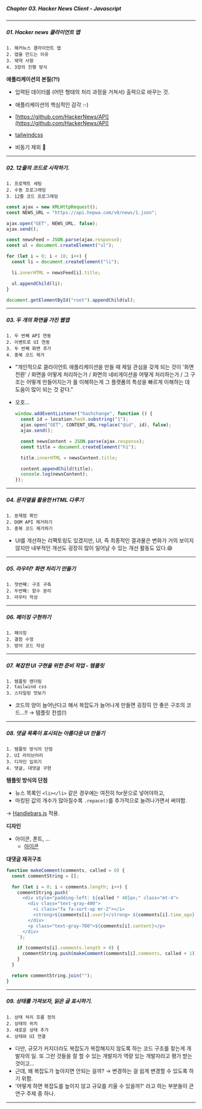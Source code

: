 ##### Chapter 03. Hacker News Client - Javascript

---

##### 01. Hacker news 클라이언트 앱

```
1. 해커뉴스 클라이언트 앱
2. 앱을 만드는 이유
3. 제약 사항
4. 3장의 진행 방식
```

**애플리케이션의 본질(?!)**

- 입력된 데이터를 (어떤 형태의 처리 과정을 거쳐서) 출력으로 바꾸는 것.
- 애플리케이션의 핵심적인 감각 :-)

- [https://github.com/HackerNews/API](https://github.com/HackerNews/API)
- [tailwindcss](https://tailwindcss.com/)
- 비동기 제외 🥲

---

##### 02. 12줄의 코드로 시작하기.

```
1. 프로젝트 세팅
2. 수동 프로그래밍
3. 12줄 코드 프로그래밍
```

```javascript
const ajax = new XMLHttpRequest();
const NEWS_URL = "https://api.hnpwa.com/v0/news/1.json";

ajax.open("GET", NEWS_URL, false);
ajax.send();

const newsFeed = JSON.parse(ajax.response);
const ul = document.createElement("ul");

for (let i = 0; i < 10; i++) {
  const li = document.createElement("li");

  li.innerHTML = newsFeed[i].title;

  ul.appendChild(li);
}

document.getElementById("root").appendChild(ul);
```

---

##### 03. 두 개의 화면을 가진 웹앱

```
1. 두 번째 API 연동
2. 이벤트로 UI 연동
3. 두 번째 화면 추가
4. 중복 코드 제거
```

- "개인적으로 클라이언트 애플리케이션을 만들 때 제일 관심을 갖게 되는 것이 '화면 전환' / 화면을 어떻게 처리하는가 / 화면의 네비게이션을 어떻게 처리하는가 / 그 구조는 어떻게 만들어지는가 를 이해하는게 그 플랫폼의 특성을 빠르게 이해하는 데 도움이 많이 되는 것 같다."

- 오호...

  ```javascript
  window.addEventListener("hashchange", function () {
    const id = location.hash.substring("1");
    ajax.open("GET", CONTENT_URL.replace("@id", id), false);
    ajax.send();

    const newsContent = JSON.parse(ajax.response);
    const title = document.createElement("h1");

    title.innerHTML = newsContent.title;

    content.appendChild(title);
    console.log(newsContent);
  });
  ```

---

##### 04. 문자열을 활용한 HTML 다루기

```
1. 문제점 확인
2. DOM API 제거하기
3. 중복 코드 제거하기
```

- UI를 개선하는 리팩토링도 있겠지만, UI, 즉 최종적인 결과물은 변화가 거의 보이지 않지만 내부적인 개선도 굉장히 많이 일어날 수 있는 개선 활동도 있다.😄

---

##### 05. 라우터? 화면 처리기 만들기

```
1. 첫번째: 구조 구축
2. 두번째: 함수 분리
3. 라우터 작성
```

---

##### 06. 페이징 구현하기

```
1. 페이징
2. 결함 수정
3. 방어 코드 작성
```

---

##### 07. 복잡한 UI 구현을 위한 준비 작업 - 템플릿

```
1. 템플릿 렌더링
2. tailwind css
3. 스타일링 맛보기
```

- 코드의 양이 늘어난다고 해서 복잡도가 늘어나게 만들면 굉장히 안 좋은 구조의 코드...!! → 템플릿 컨셉(!)

---

##### 08. 댓글 목록이 표시되는 아름다운 UI 만들기

```
1. 템플릿 방식의 단점
2. UI 라이브러리
3. 디자인 입히기
4. 댓글, 대댓글 구현
```

**템플릿 방식의 단점**

- 뉴스 목록인 `<li></li>` 같은 경우에는 여전히 for문으로 넣어야하고,
- 마킹된 값의 개수가 많아질수록 `.repace()`를 추가적으로 늘려나가면서 써야함.

→ [Handlebars.js](https://handlebarsjs.com/) 적용.

**디자인**

- 아이콘, 폰트, ...
  - [아이콘](https://fontawesome.com/)

**대댓글 재귀구조**

```javascript
function makeComment(comments, called = 0) {
  const commentString = [];

  for (let i = 0; i < comments.length; i++) {
    commentString.push(`
      <div style="padding-left: ${called * 40}px;" class="mt-4">
        <div class="text-gray-400">
          <i class="fa fa-sort-up mr-2"></i>
          <strong>${comments[i].user}</strong> ${comments[i].time_ago}
        </div>
        <p class="text-gray-700">${comments[i].content}</p>
      </div>      
    `);

    if (comments[i].comments.length > 0) {
      commentString.push(makeComment(comments[i].comments, called + 1));
    }
  }

  return commentString.join("");
}
```

---

##### 09. 상태를 가져보자, 읽은 글 표시하기.

```
1. 상태 처리 흐름 정의
2. 상태의 위치
3. 새로운 상태 추가
4. 상태와 UI 연결
```

- 다만, 규모가 커지더라도 복잡도가 복잡해지지 않도록 하는 코드 구조를 찾는게 개발자의 일. 또 그런 것들을 잘 할 수 있는 개발자가 역량 있는 개발자라고 평가 받는것이고...
- 근데, 왜 복잡도가 높아지면 안되는 걸까? → 변경하는 걸 쉽게 변경할 수 있도록 하기 위함.
- '어떻게 하면 복잡도를 높이지 않고 규모를 키울 수 있을까?' 라고 하는 부분들이 큰 연구 주제 중 하나.

---
